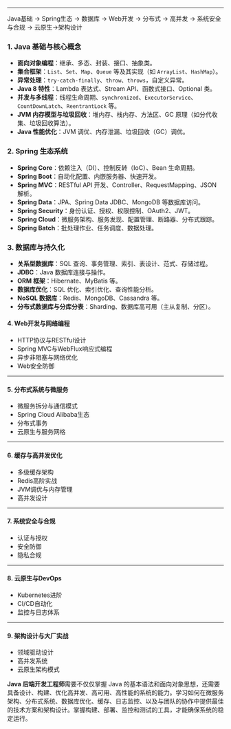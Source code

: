 ------

Java基础 → Spring生态 → 数据库 → Web开发 → 分布式 → 高并发 → 系统安全与合规 → 云原生→架构设计

### 1. **Java 基础与核心概念**

- **面向对象编程**：继承、多态、封装、接口、抽象类。
- **集合框架**：`List`、`Set`、`Map`、`Queue` 等及其实现（如 `ArrayList`、`HashMap`）。
- **异常处理**：`try-catch-finally`、`throw`、`throws`，自定义异常。
- **Java 8 特性**：Lambda 表达式、Stream API、函数式接口、Optional 类。
- **并发与多线程**：线程生命周期、`synchronized`、`ExecutorService`、`CountDownLatch`、`ReentrantLock` 等。
- **JVM 内存模型与垃圾回收**：堆内存、栈内存、方法区、GC 原理（如分代收集、垃圾回收算法）。
- **Java 性能优化**：JVM 调优、内存泄漏、垃圾回收（GC）调优。

### 2. **Spring 生态系统**

- **Spring Core**：依赖注入（DI）、控制反转（IoC）、Bean 生命周期。
- **Spring Boot**：自动化配置、内嵌服务器、快速开发。
- **Spring MVC**：RESTful API 开发、Controller、RequestMapping、JSON 解析。
- **Spring Data**：JPA、Spring Data JDBC、MongoDB 等数据库访问。
- **Spring Security**：身份认证、授权、权限控制、OAuth2、JWT。
- **Spring Cloud**：微服务架构、服务发现、配置管理、断路器、分布式跟踪。
- **Spring Batch**：批处理作业、任务调度、数据处理。

### 3. **数据库与持久化**

- **关系型数据库**：SQL 查询、事务管理、索引、表设计、范式、存储过程。
- **JDBC**：Java 数据库连接与操作。
- **ORM 框架**：Hibernate、MyBatis 等。
- **数据库优化**：SQL 优化、索引优化、查询性能分析。
- **NoSQL 数据库**：Redis、MongoDB、Cassandra 等。
- **分布式数据库与分库分表**：Sharding、数据库高可用（主从复制、分区）。

#### **4. Web开发与网络编程**

- HTTP协议与RESTful设计
- Spring MVC与WebFlux响应式编程
- 异步非阻塞与网络优化
- Web安全防御

------

#### **5. 分布式系统与微服务**

- 微服务拆分与通信模式
- Spring Cloud Alibaba生态
- 分布式事务
- 云原生与服务网格

------

#### **6. 缓存与高并发优化**

- 多级缓存架构
- Redis高阶实战
- JVM调优与内存管理
- 高并发设计

------

#### **7. 系统安全与合规**

- 认证与授权
- 安全防御
- 隐私合规

------

#### **8. 云原生与DevOps**

- Kubernetes进阶
- CI/CD自动化
- 监控与日志体系

------

#### **9. 架构设计与大厂实战**

- 领域驱动设计
- 高并发系统
- 云原生架构模式

 **Java 后端开发工程师**需要不仅仅掌握 Java 的基本语法和面向对象思想，还需要具备设计、构建、优化高并发、高可用、高性能的系统的能力。学习如何在微服务架构、分布式系统、数据库优化、缓存、日志监控、以及与团队的协作中提供最佳的技术方案和架构设计。掌握构建、部署、监控和测试的工具，才能确保系统的稳定运行。
